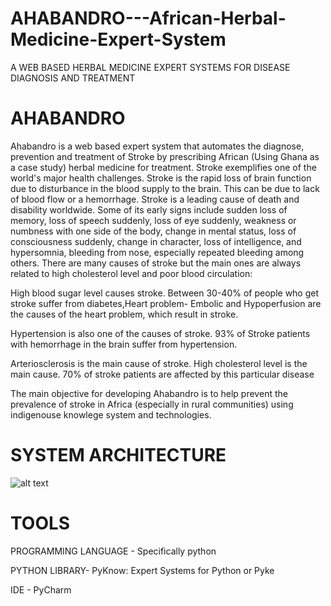 # AHABANDRO---African-Herbal-Medicine-Expert-System
A WEB BASED HERBAL MEDICINE EXPERT SYSTEMS FOR DISEASE DIAGNOSIS AND TREATMENT

# AHABANDRO
Ahabandro is a web based expert system that automates the diagnose, prevention and treatment of Stroke by prescribing African (Using Ghana as a case study) herbal medicine for treatment. Stroke exemplifies one of the world's major health challenges. Stroke is the rapid loss of brain function due to disturbance in the blood supply to the brain. This can be due to lack of blood flow or a hemorrhage. Stroke is a leading cause of death and disability worldwide. Some of its early signs include sudden loss of memory, loss of speech suddenly, loss of eye suddenly, weakness or numbness with one side of the body, change in mental status, loss of consciousness suddenly, change in character, loss of intelligence, and hypersomnia, bleeding from nose, especially repeated bleeding among others.
There are many causes of stroke but the main ones are always related to high cholesterol level and poor blood circulation:

High blood sugar level causes stroke. Between 30-40% of people who get stroke suffer from diabetes,Heart problem- Embolic and Hypoperfusion are the causes of the heart problem, which result in stroke.

Hypertension is also one of the causes of stroke. 93% of Stroke patients with hemorrhage in the brain suffer from hypertension.

Arteriosclerosis is the main cause of stroke. High cholesterol level is the main cause. 70% of stroke patients are affected by this particular disease

The main objective for developing Ahabandro is to help prevent the prevalence of stroke in Africa (especially in rural communities) using indigenouse knowlege system and technologies.

# SYSTEM ARCHITECTURE

![alt text](screenshots/architecture.PNG "Description goes here")


# TOOLS

PROGRAMMING LANGUAGE - Specifically python

PYTHON LIBRARY- PyKnow: Expert Systems for Python or Pyke

IDE - PyCharm
